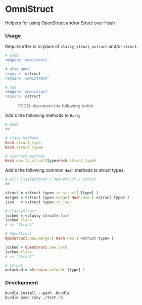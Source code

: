 OmniStruct
==========

Helpers for using OpenStruct and/or Struct over Hash

### Usage

Require after or in place of `classy_struct`, `ostruct` and/or `struct`.

```ruby
# good
require 'omnistruct`

# also good
require 'ostruct`
require 'omnistruct`

# bad
require 'omnistruct`
require 'ostruct`
```

> TODO: document the following better

Add's the following methods to `Hash`;

```ruby
# Hash
##

# class methods
Hash.struct_type
Hash.struct_type=

# instance methods
Hash.new.to_struct(type=Hash.struct_type)
```

Add's the following common `Hash` methods to struct types;

```ruby
# All: ClassyStruct / OpenStruct / Struct
##

struct = <struct type>.to_struct( [type] )
merged = <struct type>.merge( Hash.new | <struct type> )
json   = <struct type>.to_json

# ClassyStruct
locked = <classy struct>.lock
locked.class
# => "Struct"

# OpenStruct
OpenStruct.new.merge!( Hash.new | <struct type> )

locked = OpenStruct.new.lock
locked.class
# => "Struct"

# Struct
unlocked = <Struct>.unlock( [type] )
```

### Development

```
bundle install --path .bundle
bundle exec ruby ./test.rb
```
